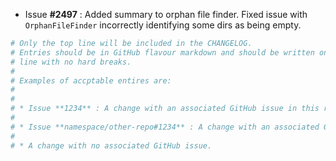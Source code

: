 * Issue **#2497** : Added summary to orphan file finder. Fixed issue with `OrphanFileFinder` incorrectly identifying some dirs as being empty.


```bash
# Only the top line will be included in the CHANGELOG.
# Entries should be in GitHub flavour markdown and should be written on a single
# line with no hard breaks.
#
# Examples of accptable entires are:
#
#
# * Issue **1234** : A change with an associated GitHub issue in this repository
#
# * Issue **namespace/other-repo#1234** : A change with an associated GitHub issue in another repository
#
# * A change with no associated GitHub issue.
```
